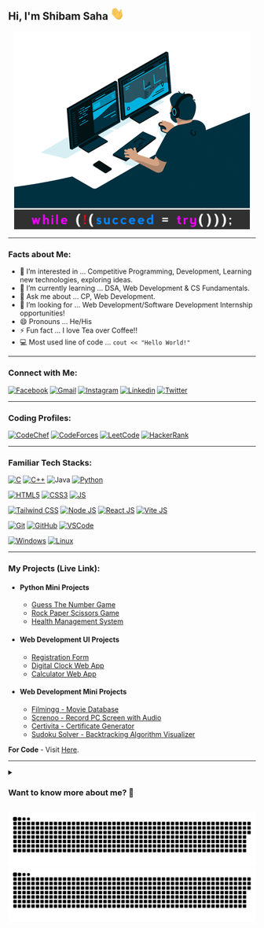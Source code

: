 ## Hi, I'm Shibam Saha <img src="./media/hello.gif" width="28px" alt="👋">

<div align="center">
  <img src="./media/coding.gif" width="480" height="360"/>
  <img src="./media/quote.jpg" width="480" height="40"/>
</div>

<hr>

### Facts about Me:
- 👀 I’m interested in ... Competitive Programming, Development, Learning new technologies, exploring ideas.
- 🌱 I’m currently learning ... DSA, Web Development &  CS Fundamentals.
- 💬 Ask me about ... CP, Web Development.
- 💞️ I’m looking for ... Web Development/Software Development Internship opportunities!
- 😄 Pronouns ... He/His
- ⚡ Fun fact ... I love Tea over Coffee!!
- 💻 Most used line of code ... `cout << "Hello World!"`

<hr>

### Connect with Me:

[![Facebook](https://img.shields.io/badge/Facebook-1877F2?style=for-the-badge&logo=facebook&logoColor=white)](https://facebook.com/s4shibam)
[![Gmail](https://img.shields.io/badge/Gmail-D14836?style=for-the-badge&logo=gmail&logoColor=white)]([mailto:sayhitorainmaker@gmail.com](https://mail.google.com/mail/u/0/?fs=1&tf=cm&to=s4shibam%2Bwork@gmail.com))
[![Instagram](https://img.shields.io/badge/Instagram-E4405F?style=for-the-badge&logo=instagram&logoColor=white)](https://instagram.com/s4shibam)
[![Linkedin](https://img.shields.io/badge/LinkedIn-0077B5?style=for-the-badge&logo=linkedin&logoColor=white)](https://www.linkedin.com/in/s4shibam)
[![Twitter](https://img.shields.io/badge/Twitter-1DA1F2?style=for-the-badge&logo=twitter&logoColor=white)](https://twitter.com/s4shibam) 
<hr>

### Coding Profiles:

[![CodeChef](https://img.shields.io/badge/CodeChef-5B4638?style=for-the-badge&logo=CodeChef&logoColor=white)](https://www.codechef.com/users/s4shibam)
[![CodeForces](https://img.shields.io/badge/Codeforces-1F8ACB?style=for-the-badge&logo=Codeforces&logoColor=black)](https://codeforces.com/profile/s4shibam)
[![LeetCode](https://img.shields.io/badge/LeetCode-FFA116?style=for-the-badge&logo=LeetCode&logoColor=black)](https://leetcode.com/s4shibam)
[![HackerRank](https://img.shields.io/badge/HackerRank-00EA64?style=for-the-badge&logo=HackerRank&logoColor=black)](https://www.hackerrank.com/s4shibam)

<hr>

### Familiar Tech Stacks:

[![C](https://img.shields.io/badge/C-A8B9CC?style=for-the-badge&logo=C&logoColor=white)](#)
[![C++](https://img.shields.io/badge/C%2B%2B-00599C?style=for-the-badge&logo=C%2B%2B&logoColor=white)](#)
![Java](https://img.shields.io/badge/java-F89820?style=for-the-badge&logo=CoffeeScript&logoColor=white)
[![Python](https://img.shields.io/badge/Python-FFD43B?style=for-the-badge&logo=Python&logoColor=black)](#)

[![HTML5](https://img.shields.io/badge/HTML5-E34F26?style=for-the-badge&logo=HTML5&logoColor=white)](#)
[![CSS3](https://img.shields.io/badge/CSS3-1572B6?style=for-the-badge&logo=CSS3&logoColor=white)](#)
[![JS](https://img.shields.io/badge/JavaScript-F7DF1E?style=for-the-badge&logo=JavaScript&logoColor=black)](#)

[![Tailwind CSS](https://img.shields.io/badge/Tailwind%20CSS-06B6D4?style=for-the-badge&logo=tailwindcss&logoColor=black)](#)
[![Node JS](https://img.shields.io/badge/Node.js-339933?style=for-the-badge&logo=Node.js&logoColor=white)](#)
[![React JS](https://img.shields.io/badge/React.js-61DAFB?style=for-the-badge&logo=React&logoColor=black)](#)
[![Vite JS](https://img.shields.io/badge/Vite.js-646CFF?style=for-the-badge&logo=Vite&logoColor=white)](#)
<!-- [![Express JS](https://img.shields.io/badge/Express.js-000000?style=for-the-badge&logo=express&logoColor=white)](#) -->
<!-- [![Next JS](https://img.shields.io/badge/next.js-000000?style=for-the-badge&logo=nextdotjs&logoColor=white)](#) -->

<!-- [![MongoDB](https://img.shields.io/badge/MongoDB-4EA94B?style=for-the-badge&logo=mongodb&logoColor=black)](#) -->
<!-- [![MySQL](https://img.shields.io/badge/MySQL-4479A1?style=for-the-badge&logo=MySQL&logoColor=white)](#) -->

[![Git](https://img.shields.io/badge/Git-F05032?style=for-the-badge&logo=git&logoColor=white)](#)
[![GitHub](https://img.shields.io/badge/GitHub-181717?style=for-the-badge&logo=Github&logoColor=white)](#)
[![VSCode](https://img.shields.io/badge/Visual_Studio_Code-007ACC?style=for-the-badge&logo=visual%20studio%20code&logoColor=white)](#)

[![Windows](https://img.shields.io/badge/Windows-0078D6?style=for-the-badge&logo=Windows&logoColor=white)](#)
[![Linux](https://img.shields.io/badge/Linux-FCC624?style=for-the-badge&logo=Linux&logoColor=black)](#)

<hr>

### My Projects (Live Link):
- #### Python Mini Projects
  - [Guess The Number Game](https://github.com/s4shibam/Python-Programming/tree/master/15.%20Mini%20Projects/Guess%20The%20Number)
  - [Rock Paper Scissors Game](https://github.com/s4shibam/Python-Programming/tree/master/15.%20Mini%20Projects/Rock%20Paper%20Scissors)
  - [Health Management System](https://github.com/s4shibam/Python-Programming/tree/master/15.%20Mini%20Projects/Health%20Management%20System)

- #### Web Development UI Projects
  - [Registration Form](https://s4shibam-registrationform.netlify.app)
  - [Digital Clock Web App](https://s4shibam-digitalclock.netlify.app)
  - [Calculator Web App](https://s4shibam-calculator.netlify.app)
 
- #### Web Development Mini Projects
  - [Filmingg - Movie Database](https://s4shibam-filmingg.netlify.app)
  - [Screnoo - Record PC Screen with Audio](https://s4shibam-screnoo.netlify.app)
  - [Certivita - Certificate Generator](https://s4shibam-certivita.netlify.app)
  - [Sudoku Solver - Backtracking Algorithm Visualizer](https://s4shibam-sudoku-solver.netlify.app)

**For Code** - Visit [Here](https://github.com/s4shibam/Developed-Projects/tree/main/Web%20Development).

<hr>

<details>
<summary>
  <h3> Want to know more about me? 🤔 </h3>
</summary>

#### About
 
✒ I am a pre-final year student at Techno International Newtown, having a major in Computer Science and Engineering and I enjoy doing Problem Solving (Data Structures and Algorithms). I love to learn about new concepts and technologies and how they are applicable in day-to-day life. 

✒ I am currently practicing Hackerrank and GeeksforGeeks and developing my skills. I am well-versed in Object-Oriented Programming fundamentals. I have a keen interest in Website Development and developed a few websites using HTML/CSS. I also aim to be proficient in Operating Systems, Database Management Systems, and Computer Networks.

#### Github Stats
  
![GitHub Stats](https://github-readme-stats.vercel.app/api?username=s4shibam&count_private=true&theme=tokyonight&hide=contribs,prs)

</details>

![GitHub Snake Light](media/heatmap.svg#gh-light-mode-only)
![GitHub Snake dark](media/heatmap.svg#gh-dark-mode-only)

<!-- 
External Credits:
 
Badge Credit: https://shields.io/
Logo Credit: https://simpleicons.org/
GitHub Stats: https://github.com/anuraghazra/github-readme-stats
-->

